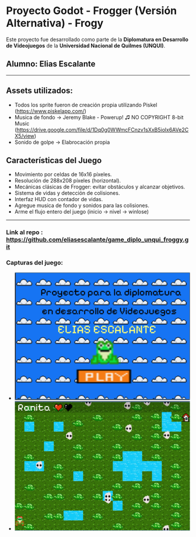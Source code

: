 # Proyecto Godot - Frogger (Versión Alternativa) - Frogy

Este proyecto fue desarrollado como parte de la **Diplomatura en Desarrollo de Videojuegos** de la **Universidad Nacional de Quilmes (UNQUI)**.

## Alumno: Elias Escalante

----

## Assets utilizados:

- Todos los sprite fueron de creación propia utilizando Piskel (https://www.piskelapp.com/)
- Musica de fondo -> Jeremy Blake - Powerup! ♫ NO COPYRIGHT 8-bit Music (https://drive.google.com/file/d/1Dq0g0WWmcFCnzv1sXxB5iolx6AVe2CX5/view)
- Sonido de golpe -> Elabrocación propia

##  Características del Juego

- Movimiento por celdas de 16x16 píxeles.
- Resolución de 288x208 píxeles (horizontal).
- Mecánicas clásicas de Frogger: evitar obstáculos y alcanzar objetivos.
- Sistema de vidas y detección de colisiones.
- Interfaz HUD con contador de vidas.
- Agregue musica de fondo y sonidos para las colisiones.
- Arme el flujo entero del juego (inicio -> nivel -> winlose)

----

###  Link al repo : https://github.com/eliasescalante/game_diplo_unqui_froggy.git
###  Capturas del juego:

- ![Texto alternativo](https://github.com/eliasescalante/game_diplo_unqui_froggy/blob/main/src/assets/capturas/intro_cap.png)
- ![Texto alternativo](https://github.com/eliasescalante/game_diplo_unqui_froggy/blob/main/src/assets/capturas/level_cap.png)

